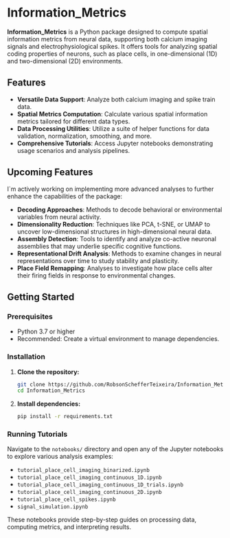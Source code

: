 # Information_Metrics

**Information_Metrics** is a Python package designed to compute spatial information metrics from neural data, supporting both calcium imaging signals and electrophysiological spikes. It offers tools for analyzing spatial coding properties of neurons, such as place cells, in one-dimensional (1D) and two-dimensional (2D) environments.

## Features

- **Versatile Data Support**: Analyze both calcium imaging and spike train data.
- **Spatial Metrics Computation**: Calculate various spatial information metrics tailored for different data types.
- **Data Processing Utilities**: Utilize a suite of helper functions for data validation, normalization, smoothing, and more.
- **Comprehensive Tutorials**: Access Jupyter notebooks demonstrating usage scenarios and analysis pipelines.

## Upcoming Features

I`m actively working on implementing more advanced analyses to further enhance the capabilities of the package:

- **Decoding Approaches**: Methods to decode behavioral or environmental variables from neural activity.
- **Dimensionality Reduction**: Techniques like PCA, t-SNE, or UMAP to uncover low-dimensional structures in high-dimensional neural data.
- **Assembly Detection**: Tools to identify and analyze co-active neuronal assemblies that may underlie specific cognitive functions.
- **Representational Drift Analysis**: Methods to examine changes in neural representations over time to study stability and plasticity.
- **Place Field Remapping**: Analyses to investigate how place cells alter their firing fields in response to environmental changes.


## Getting Started

### Prerequisites

- Python 3.7 or higher
- Recommended: Create a virtual environment to manage dependencies.

### Installation

1. **Clone the repository:**

   ```bash
   git clone https://github.com/RobsonSchefferTeixeira/Information_Metrics.git
   cd Information_Metrics
   ```

2. **Install dependencies:**

   ```bash
   pip install -r requirements.txt
   ```

### Running Tutorials

Navigate to the `notebooks/` directory and open any of the Jupyter notebooks to explore various analysis examples:

- `tutorial_place_cell_imaging_binarized.ipynb`
- `tutorial_place_cell_imaging_continuous_1D.ipynb`
- `tutorial_place_cell_imaging_continuous_1D_trials.ipynb`
- `tutorial_place_cell_imaging_continuous_2D.ipynb`
- `tutorial_place_cell_spikes.ipynb`
- `signal_simulation.ipynb`

These notebooks provide step-by-step guides on processing data, computing metrics, and interpreting results.
